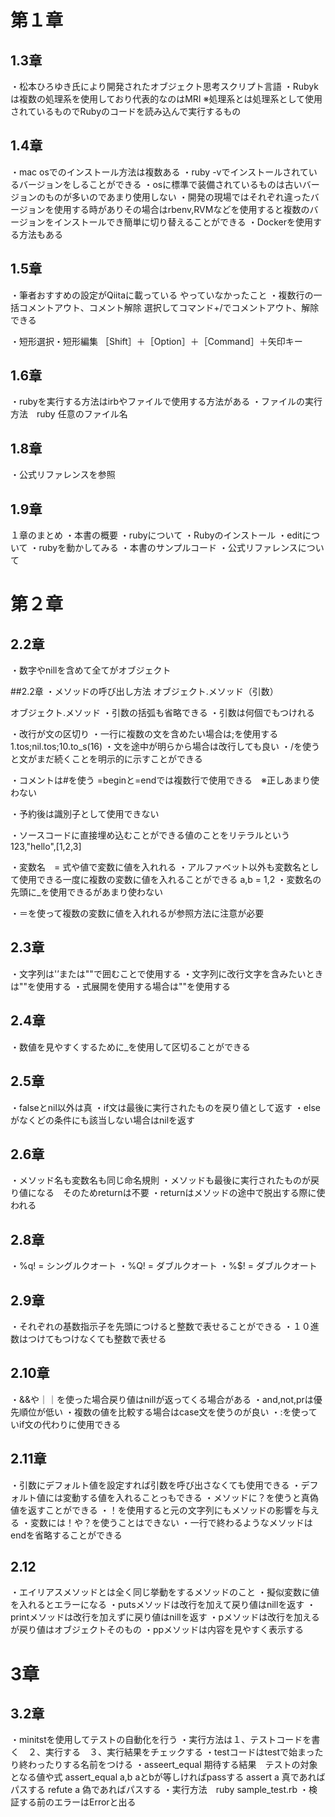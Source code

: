 # 第１章
## 1.3章
・松本ひろゆき氏により開発されたオブジェクト思考スクリプト言語
・Rubykは複数の処理系を使用しており代表的なのはMRI
※処理系とは処理系として使用されているものでRubyのコードを読み込んで実行するもの
## 1.4章
・mac osでのインストール方法は複数ある
・ruby -vでインストールされているバージョンをしることができる
・osに標準で装備されているものは古いバージョンのものが多いのであまり使用しない
・開発の現場ではそれぞれ違ったバージョンを使用する時がありその場合はrbenv,RVMなどを使用すると複数のバージョンをインストールでき簡単に切り替えることができる
・Dockerを使用する方法もある
## 1.5章
・筆者おすすめの設定がQiitaに載っている
やっていなかったこと
・複数行の一括コメントアウト、コメント解除
選択してコマンド+/でコメントアウト、解除できる

・短形選択・短形編集
［Shift］＋［Option］＋［Command］＋矢印キー　


##  1.6章
・rubyを実行する方法はirbやファイルで使用する方法がある
・ファイルの実行方法　ruby 任意のファイル名


## 1.8章
・公式リファレンスを参照

## 1.9章
１章のまとめ
・本書の概要
・rubyについて
・Rubyのインストール
・editについて
・rubyを動かしてみる
・本書のサンプルコード
・公式リファレンスについて

# 第２章

## 2.2章
・数字やnillを含めて全てがオブジェクト

##2.2章
・メソッドの呼び出し方法
オブジェクト.メソッド（引数）

オブジェクト.メソッド
・引数の括弧も省略できる
・引数は何個でもつけれる

・改行が文の区切り
・一行に複数の文を含めたい場合は;を使用する
1.tos;nil.tos;10.to_s(16)
・文を途中が明らから場合は改行しても良い
・/を使うと文がまだ続くことを明示的に示すことができる

・コメントは#を使う
=beginと=endでは複数行で使用できる　※正しあまり使わない

・予約後は識別子として使用できない

・ソースコードに直接埋め込むことができる値のことをリテラルという
123,"hello",[1,2,3]

・変数名　= 式や値で変数に値を入れれる
・アルファベット以外も変数名として使用できる一度に複数の変数に値を入れることができる
a,b = 1,2
・変数名の先頭に_を使用できるがあまり使わない

・＝を使って複数の変数に値を入れれるが参照方法に注意が必要

## 2.3章
・文字列は'’または""で囲むことで使用する
・文字列に改行文字を含みたいときは""を使用する
・式展開を使用する場合は""を使用する

## 2.4章
・数値を見やすくするために_を使用して区切ることができる

## 2.5章
・falseとnil以外は真
・if文は最後に実行されたものを戻り値として返す
・elseがなくどの条件にも該当しない場合はnilを返す

## 2.6章
・メソッド名も変数名も同じ命名規則
・メソッドも最後に実行されたものが戻り値になる　そのためreturnは不要
・returnはメソッドの途中で脱出する際に使われる


## 2.8章
・%q! = シングルクオート
・%Q! = ダブルクオート
・%$! = ダブルクオート


## 2.9章
・それぞれの基数指示子を先頭につけると整数で表せることができる
・１０進数はつけてもつけなくても整数で表せる


## 2.10章
・&&や｜｜を使った場合戻り値はnillが返ってくる場合がある
・and,not,prは優先順位が低い
・複数の値を比較する場合はcase文を使うのが良い
・:を使っていif文の代わりに使用できる

## 2.11章
・引数にデフォルト値を設定すれば引数を呼び出さなくても使用できる
・デフォルト値には変動する値を入れることっもできる
・メソッドに？を使うと真偽値を返すことができる
・！を使用すると元の文字列にもメソッドの影響を与える
・変数には！や？を使うことはできない
・一行で終わるようなメソッドはendを省略することができる

## 2.12
・エイリアスメソッドとは全く同じ挙動をするメソッドのこと
・擬似変数に値を入れるとエラーになる
・putsメソッドは改行を加えて戻り値はnillを返す
・printメソッドは改行を加えずに戻り値はnillを返す
・pメソッドは改行を加えるが戻り値はオブジェクトそのもの
・ppメソッドは内容を見やすく表示する

# 3章
## 3.2章
・minitstを使用してテストの自動化を行う
・実行方法は１、テストコードを書く　２、実行する　３、実行結果をチェックする
・testコードはtestで始まったり終わったりする名前をつける
・asseert_equal 期待する結果　テストの対象となる値や式
assert_equal a,b  aとbが等しければpassする
assert a 真であればパスする
refute a 偽であればパスする
・実行方法　ruby sample_test.rb
・検証する前のエラーはErrorと出る




